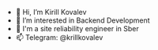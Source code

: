 - 👋 Hi, I’m Kirill Kovalev
- 👀 I’m interested in Backend Development
- 🌱 I'm a site reliability engineer in Sber
- 📫 Telegram: @krillkovalev

<!---
krillkovalev/krillkovalev is a ✨ special ✨ repository because its `README.md` (this file) appears on your GitHub profile.
You can click the Preview link to take a look at your changes.
--->
